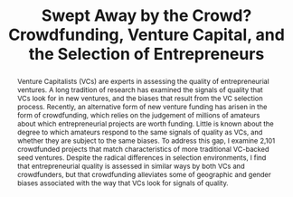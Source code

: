 ---
layout: article
comments: true
title: " Swept Away by the Crowd? Crowdfunding, Venture Capital, and the Selection of Entrepreneurs"
excerpt: Entrepreneurial quality is assessed in similar ways by both VCs and crowdfunders, but crowdfunding alleviates some of the geographic and gender biases associated with the way that VCs look for signals of quality.
link: https://papers.ssrn.com/sol3/papers.cfm?abstract_id=2239204
source: Working paper
authors:
  - name: Ethan R. Mollick
    affiliation: University of Pennsylvania 
abstract: Venture Capitalists (VCs) are experts in assessing the quality of entrepreneurial ventures. A long tradition of research has examined the signals of quality that VCs look for in new ventures, and the biases that result from the VC selection process. Recently, an alternative form of new venture funding has arisen in the form of crowdfunding, which relies on the judgement of millions of amateurs about which entrepreneurial projects are worth funding. Little is known about the degree to which amateurs respond to the same signals of quality as VCs, and whether they are subject to the same biases. To address this gap, I examine 2,101 crowdfunded projects that match characteristics of more traditional VC-backed seed ventures. Despite the radical differences in selection environments, I find that entrepreneurial quality is assessed in similar ways by both VCs and crowdfunders, but that crowdfunding alleviates some of geographic and gender biases associated with the way that VCs look for signals of quality.
---
